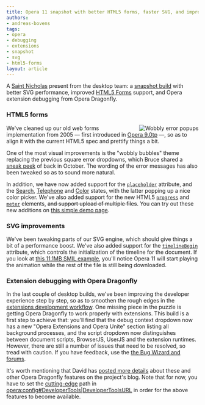 ```yaml
---
title: Opera 11 snapshot with better HTML5 forms, faster SVG, and improved extensions debugging
authors:
- andreas-bovens
tags:
- opera
- debugging
- extensions
- snapshot
- svg
- html5-forms
layout: article
---
```

<p>A <a href="http://en.wikipedia.org/wiki/Saint_Nicholas#The_Netherlands.2C_Belgium.2C_and_Lower_Rhineland_.28Germany.29">Saint Nicholas</a> present from the desktop team: a <a href="http://my.opera.com/desktopteam/blog/2010/12/06/extension-improvements-updates-to-core-and-some-other-nice-fixes">snapshot build</a> with better SVG performance, improved <a href="http://www.w3.org/TR/html5/forms.html#forms">HTML5 Forms</a> support, and Opera extension debugging from Opera Dragonfly.</p>
<h3>HTML5 forms</h3>
<p><img src="http://files.myopera.com/andreasbovens/blog/wobbly.png" alt="Wobbly error popups" title="Wobbly error popups in Opera 9.*-10.6* and Opera 11" style="float: right;" />We&#39;ve cleaned up our old web forms implementation from 2005 — first introduced in <a href="http://www.opera.com/docs/history/#o90">Opera 9.0tp</a> —, so as to align it with the current HTML5 spec and prettify things a bit.</p>
<p>One of the most visual improvements is the &quot;wobbly bubbles&quot; theme replacing the previous square error dropdowns, which Bruce shared a <a href="http://my.opera.com/ODIN/blog/html5-forms-error-reporting-with-wobbly-bubbles">sneak peek</a> of back in October. The wording of the error messages has also been tweaked so as to sound more natural.</p>
<p>In addition, we have now added support for the <a href="http://www.w3.org/TR/html5/common-input-element-attributes.html#the-placeholder-attribute"><code>placeholder</code></a> attribute, and the <a href="http://www.w3.org/TR/html5/states-of-the-type-attribute.html#text-state-and-search-state">Search</a>, <a href="http://www.w3.org/TR/html5/states-of-the-type-attribute.html#telephone-state">Telephone</a> and <a href="http://www.w3.org/TR/html5/number-state.html#color-state">Color</a> states, with the latter popping up a nice color picker. We&#39;ve also added support for the new HTML5 <a href="http://www.w3.org/TR/html5/the-button-element.html#the-progress-element"><code>progress</code></a> and <a href="http://www.w3.org/TR/html5/the-button-element.html#the-meter-element"><code>meter</code></a> elements, <del>and support upload of multiple files</del>. You can try out these new additions on <a href="http://people.opera.com/andreasb/odin/html5forms_o11.html">this simple demo page</a>.</p>
<h3>SVG improvements</h3>
<p>We&#39;ve been tweaking parts of our SVG engine, which should give things a bit of a performance boost. We&#39;ve also added support for the <a href="http://www.w3.org/TR/SVGTiny12/struct.html#SVGElementTimelineBegin"><code>timelineBegin</code></a> attribute, which controls the initialization of the timeline for the document. If you look at <a href="http://dahlström.net/svg/smil/lennon-google-smil.svg">this 11.1MB SMIL example</a>, you&#39;ll notice Opera 11 will start playing the animation while the rest of the file is still being downloaded.</p>
<h3>Extension debugging with Opera Dragonfly</h3>
<p>In the last couple of desktop builds, we&#39;ve been improving the developer experience step by step, so as to smoothen the rough edges in the <a href="http://dev.opera.com/articles/view/opera-extensions-developer-workflow/">extensions development workflow</a>. One missing piece in the puzzle is getting Opera Dragonfly to work properly with extensions. This build is a first step to achieve that: you&#39;ll find that the debug context dropdown now has a new &quot;Opera Extensions and Opera Unite&quot; section listing all background processes, and the script dropdown now distinguishes between document scripts, BrowserJS, UserJS and the extension runtimes. However, there are still a number of issues that need to be resolved, so tread with caution. If you have feedback, use the <a href="http://www.opera.com/dragonfly/feedback/">the Bug Wizard and forums</a>.</p>
<p>It&#39;s worth mentioning that David has <a href="http://my.opera.com/dragonfly/blog/2010/12/03/getting-opera-dragonfly-ready-for-opera-11">posted more details</a> about these and other Opera Dragonfly features on the project&#39;s blog. Note that for now, you have to set the <a href="https://dragonfly.opera.com/app/cutting-edge/">cutting-edge</a> path in <a href="opera:config#DeveloperTools|DeveloperToolsURL">opera:config#DeveloperTools|DeveloperToolsURL</a> in order for the above features to become available.</p>
